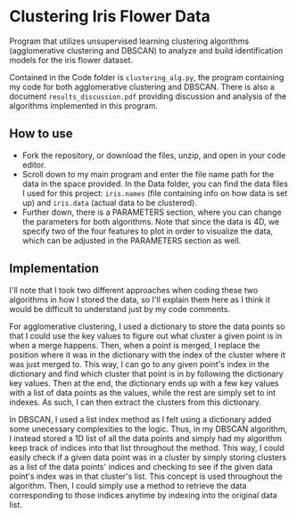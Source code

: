 # Clustering Iris Flower Data

Program that utilizes unsupervised learning clustering algorithms (agglomerative clustering and DBSCAN) to analyze and build identification models for the iris flower dataset.

Contained in the Code folder is `clustering_alg.py`, the program containing
my code for both agglomerative clustering and DBSCAN. There is also
a document `results_discussion.pdf` providing discussion and analysis of 
the algorithms implemented in this program. 

## How to use

- Fork the repository, or download the files, unzip, and open in your code editor.
- Scroll down to my main program and enter the file
name path for the data in the space provided. In the Data folder, 
you can find the data files I used for this project: `iris.names`
(file containing info on how data is set up) and `iris.data`
(actual data to be clustered).
- Further down, there is a PARAMETERS section, where you can change the parameters for both
algorithms. Note that since the data is 4D, we specify two of the four
features to plot in order to visualize the data, which can be adjusted
in the PARAMETERS section as well.

## Implementation

I'll note that I took two different approaches when coding these 
two algorithms in how I stored the data, so I'll explain them here 
as I think it would be difficult to understand just by my code comments. 

For agglomerative clustering, I used a dictionary to store the data 
points so that I could use the key values to figure out what cluster 
a given point is in when a merge happens. Then, when a point is merged, 
I replace the position where it was in the dictionary with the index of
the cluster where it was just merged to. This way, I can go to any 
given point's index in the dictionary and find which cluster that point
is in by following the dictionary key values. Then at the end, the
dictionary ends up with a few key values with a list of data points
as the values, while the rest are simply set to int indexes. As such,
I can then extract the clusters from this dictionary.

In DBSCAN, I used a list index method as I felt using a dictionary added 
some unecessary complexities to the logic. Thus, in my DBSCAN algorithm, 
I instead stored a 1D list of all the data points and simply had my 
algorithm keep track of indices into that list throughout the method. This
way, I could easily check if a given data point was in a cluster by simply
storing clusters as a list of the data points' indices and checking to see
if the given data point's index was in that cluster's list. This concept is
used throughout the algorithm. Then, I could simply use a method to retrieve
the data corresponding to those indices anytime by indexing into the original
data list.
